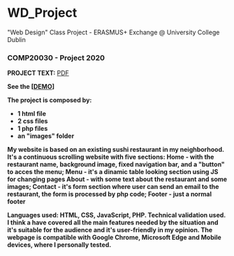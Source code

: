 # WD_Project
"Web Design" Class Project - ERASMUS+ Exchange @ University College Dublin

### COMP20030 - Project 2020

<b>PROJECT TEXT:</b> [PDF](https://github.com/Grade0/WD_Project/raw/main/COMP20030-Project-2020.pdf)

<b>See the [[DEMO](https://davidechen.it/WD_Project)]

The project is composed by:    
- 1 html file    
- 2 css files    
- 1 php files    
- an "images" folder    

My website is based on an existing sushi restaurant in my neighborhood. It's a continuous scrolling website with five sections:
Home - with the restaurant name, background image, fixed navigation bar, and a "button" to acces the menu;
Menu - it's a dinamic table looking section using JS for changing pages
About - with some text about the restaurant and some images;
Contact - it's form section where user can send an email to the restaurant, the form is processed by php code;
Footer - just a normal footer

Languages used: HTML, CSS, JavaScript, PHP.
Technical validation used.
I think a have covered all the main features needed by the situation and it's suitable for the audience and it's user-friendly in my opinion.
The webpage is compatible with Google Chrome, Microsoft Edge and Mobile devices, where I personally tested.

